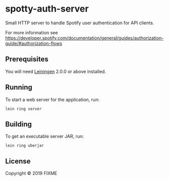 # spotty-auth-server

Small HTTP server to handle Spotify user authentication for API clients.

For more information see https://developer.spotify.com/documentation/general/guides/authorization-guide/#authorization-flows

## Prerequisites

You will need [Leiningen][] 2.0.0 or above installed.

[leiningen]: https://github.com/technomancy/leiningen

## Running

To start a web server for the application, run:

    lein ring server
	
## Building

To get an executable server JAR, run:

	lein ring uberjar

## License

Copyright © 2019 FIXME
